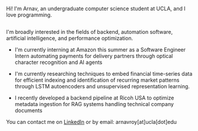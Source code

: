 Hi! I'm Arnav, an undergraduate computer science student at UCLA, and I love programming.<br>
##
I'm broadly interested in the fields of backend, automation software, artificial intelligence, and performance optimization.

- I'm currently interning at Amazon this summer as a Software Engineer Intern automating payments for delivery partners through optical character recognition and AI agents

- I'm currently researching techniques to embed financial time-series data for efficient indexing and identification of recurring market patterns through LSTM autoencoders and unsupervised representation learning.

- I recently developed a backend pipeline at Ricoh USA to optimize metadata ingestion for RAG systems handling technical company documents

You can contact me on [LinkedIn](https://www.linkedin.com/in/arnavroy23/) or by email: arnavroy[at]ucla[dot]edu 
